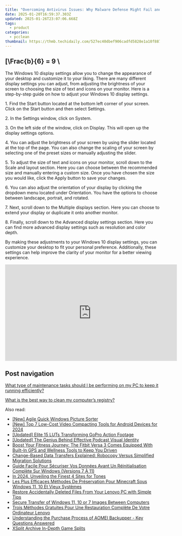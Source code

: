 ```yaml
---
title: "Overcoming Antivirus Issues: Why Malware Defense Might Fail and How to Resolve Them with YL Software Insights"
date: 2025-01-20T16:59:37.303Z
updated: 2025-01-26T23:07:06.668Z
tags:
  - product
categories:
  - pcclean
thumbnail: https://thmb.techidaily.com/527ec40dbef906cadfd5828e1a10f887ec75fd463af4e51940397e62459c5f66.jpg
---
```


## \[\Frac{b}{6} = 9 \

The Windows 10 display settings allow you to change the appearance of your desktop and customize it to your liking. There are many different display settings you can adjust, from adjusting the brightness of your screen to choosing the size of text and icons on your monitor. Here is a step-by-step guide on how to adjust your Windows 10 display settings. 

1\. Find the Start button located at the bottom left corner of your screen. Click on the Start button and then select Settings.

2\. In the Settings window, click on System.

3\. On the left side of the window, click on Display. This will open up the display settings options. 

4\. You can adjust the brightness of your screen by using the slider located at the top of the page. You can also change the scaling of your screen by selecting one of the preset sizes or manually adjusting the slider.

5\. To adjust the size of text and icons on your monitor, scroll down to the Scale and layout section. Here you can choose between the recommended size and manually entering a custom size. Once you have chosen the size you would like, click the Apply button to save your changes.

6\. You can also adjust the orientation of your display by clicking the dropdown menu located under Orientation. You have the options to choose between landscape, portrait, and rotated.

7\. Next, scroll down to the Multiple displays section. Here you can choose to extend your display or duplicate it onto another monitor.

8\. Finally, scroll down to the Advanced display settings section. Here you can find more advanced display settings such as resolution and color depth. 

By making these adjustments to your Windows 10 display settings, you can customize your desktop to fit your personal preference. Additionally, these settings can help improve the clarity of your monitor for a better viewing experience.

<!-- affiliate ads begin -->
<iframe width="560" height="315" src="https://www.youtube.com/embed/RvR5PNhspKE?si=uJcMYK9v-_Xq7fAg" title="YouTube video player" frameborder="0" allow="accelerometer; autoplay; clipboard-write; encrypted-media; gyroscope; picture-in-picture; web-share" referrerpolicy="strict-origin-when-cross-origin" allowfullscreen></iframe>
<!-- affiliate ads end -->

## Post navigation

[What type of maintenance tasks should I be performing on my PC to keep it running efficiently?](https://tools.techidaily.com/pcclean/products/)

[What is the best way to clean my computer’s registry?](https://tools.techidaily.com/pcclean/products/)

<ins class="adsbygoogle"
     style="display:block"
     data-ad-format="autorelaxed"
     data-ad-client="ca-pub-7571918770474297"
     data-ad-slot="1223367746"></ins>

<ins class="adsbygoogle"
     style="display:block"
     data-ad-client="ca-pub-7571918770474297"
     data-ad-slot="8358498916"
     data-ad-format="auto"
     data-full-width-responsive="true"></ins>

<span class="atpl-alsoreadstyle">Also read:</span>
<div><ul>
<li><a href="https://extra-information.techidaily.com/new-agile-quick-windows-picture-sorter/"><u>[New] Agile Quick Windows Picture Sorter</u></a></li>
<li><a href="https://fox-access.techidaily.com/new-top-7-low-cost-video-compacting-tools-for-android-devices-for-2024/"><u>[New] Top 7 Low-Cost Video Compacting Tools for Android Devices for 2024</u></a></li>
<li><a href="https://fox-blue.techidaily.com/updated-elite-15-luts-transforming-gopro-action-footage/"><u>[Updated] Elite 15 LUTs Transforming GoPro Action Footage</u></a></li>
<li><a href="https://article-posts.techidaily.com/updated-the-genius-behind-effective-podcast-visual-identity/"><u>[Updated] The Genius Behind Effective Podcast Visual Identity</u></a></li>
<li><a href="https://buynow-tips.techidaily.com/boost-your-fitness-journey-the-fitbit-versa-3-comes-equipped-with-built-in-gps-and-wellness-tools-to-keep-you-driven/"><u>Boost Your Fitness Journey: The Fitbit Versa 3 Comes Equipped With Built-In GPS and Wellness Tools to Keep You Driven</u></a></li>
<li><a href="https://win-cloud.techidaily.com/change-based-data-transfers-explained-robocopy-versus-simplified-migration-solutions/"><u>Change-Based Data Transfers Explained: Robocopy Versus Simplified Migration Solutions</u></a></li>
<li><a href="https://discover-comparisons.techidaily.com/guide-facile-pour-securiser-vos-donnees-avant-un-reinitialisation-complete-sur-windows-versions-7-a-11/"><u>Guide Facile Pour Sécuriser Vos Données Avant Un Réinitialisation Complète Sur Windows (Versions 7 À 11)</u></a></li>
<li><a href="https://some-guidance.techidaily.com/in-2024-unveiling-the-finest-4-sites-for-tones/"><u>In 2024, Unveiling the Finest 4 Sites for Tones</u></a></li>
<li><a href="https://win-cloud.techidaily.com/les-plus-efficaces-methodes-de-preservation-pour-minecraft-sous-windows-11-10-et-vieux-systemes/"><u>Les Plus Efficaces Méthodes De Préservation Pour Minecraft Sous Windows 11, 10 Et Vieux Systèmes</u></a></li>
<li><a href="https://win-cloud.techidaily.com/restore-accidentally-deleted-files-from-your-lenovo-pc-with-simple-tips/"><u>Restore Accidentally Deleted Files From Your Lenovo PC with Simple Tips</u></a></li>
<li><a href="https://win-cloud.techidaily.com/secure-transfer-of-windows-11-10-or-7-images-between-computers/"><u>Secure Transfer of Windows 11, 10 or 7 Images Between Computers</u></a></li>
<li><a href="https://win-cloud.techidaily.com/trois-methodes-gratuites-pour-une-restauration-complete-de-votre-ordinateur-lenovo/"><u>Trois Méthodes Gratuites Pour Une Restauration Complète De Votre Ordinateur Lenovo</u></a></li>
<li><a href="https://win-cloud.techidaily.com/understanding-the-purchase-process-of-aomei-backupper-key-questions-answered/"><u>Understanding the Purchase Process of AOMEI Backupper - Key Questions Answered</u></a></li>
<li><a href="https://extra-hints.techidaily.com/xsplit-archive-in-depth-game-splits/"><u>XSplit Archive In-Depth Game Splits</u></a></li>
</ul></div>

